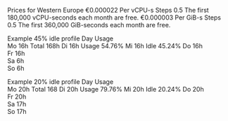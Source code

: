 Prices for Western Europe
    €0.000022 Per vCPU-s    Steps 0.5   The first 180,000 vCPU-seconds each month are free.
    €0.000003 Per GiB-s     Steps 0.5   The first 360,000 GiB-seconds each month are free.


Example 45% idle profile
Day    Usage			
Mo	   16h		    Total	168h
Di	   16h		    Usage	54.76%
Mi	   16h		    Idle	45.24%
Do	   16h			
Fr	   16h			
Sa	    6h			
So	    6h			


Example 20% idle profile
Day	   Usage			
Mo	   20h		    Total	168
Di	   20h		    Usage	79.76%
Mi	   20h		    Idle	20.24%
Do	   20h			
Fr	   20h			
Sa	   17h			
So	   17h			
